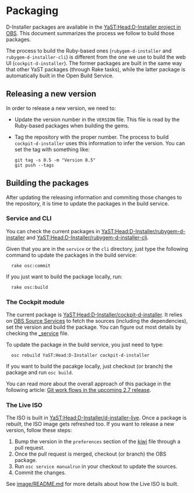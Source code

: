 # Packaging

D-Installer packages are available in the [YaST:Head:D-Installer project in
OBS](https://build.opensuse.org/project/show/YaST:Head:D-Installer). This document summarizes the
process we follow to build those packages.

The process to build the Ruby-based ones (`rubygem-d-installer` and `rubygem-d-installer-cli`) is
different from the one we use to build the web UI (`cockpit-d-installer`). The former packages are
built in the same way that other YaST packages (through Rake tasks), while the latter package is
automatically built in the Open Build Service.

## Releasing a new version

In order to release a new version, we need to:

* Update the version number in the `VERSION` file. This file is read by the Ruby-based packages
  when building the gems.
* Tag the repository with the proper number. The process to build `cockpit-d-installer` uses this
  information to infer the version. You can set the tag with something like:

      git tag -s 0.5 -m "Version 0.5"
      git push --tags

## Building the packages

After updating the releasing information and commiting those changes to the repository, it is time
to update the packages in the build service.

### Service and CLI

You can check the current packages in
[YaST:Head:D-Installer/rubygem-d-installer](https://build.opensuse.org/package/show/YaST:Head:D-Installer/rubygem-d-installer)
and
[YaST:Head:D-Installer/rubygem-d-installer-cli](https://build.opensuse.org/package/show/YaST:Head:D-Installer/rubygem-d-installer-cli).

Given that you are in the `service` or the `cli` directory, just type the following command to
update the packages in the build service:

      rake osc:commit

If you just want to build the package locally, run:

      rake osc:build

### The Cockpit module

The current package is
[YaST:Head:D-Installer/cockpit-d-installer](https://build.opensuse.org/package/show/YaST:Head:D-Installer/cockpit-d-installer).
It relies on [OBS Source
Services](https://openbuildservice.org/help/manuals/obs-user-guide/cha.obs.source_service.html) to
fetch the sources (including the dependencies), set the version and build the package. You can
figure out most details by checking the [_service](_./web/package/_service) file.

To update the package in the build service, you just need to type:

      osc rebuild YaST:Head:D-Installer cockpit-d-installer

If you want to build the pacakge locally, just checkout (or branch) the package and run `osc build`.

You can read more about the overall approach of this package in the following article: [Git work
flows in the upcoming 2.7 release](https://openbuildservice.org/2016/04/08/new_git_in_27/).

### The Live ISO

The ISO is built in
[YaST:Head:D-Installer/d-installer-live](https://build.opensuse.org/package/show/YaST:Head:D-Installer/d-installer-live).
Once a package is rebuilt, the ISO image gets refreshed too. If you want to release
a new version, follow these steps:

1. Bump the version in the `preferences` section of the [kiwi](./image/d-installer-live.kiwi) file
   through a pull request.
2. Once the pull request is merged, checkout (or branch) the OBS package.
3. Run `osc service manualrun` in your checkout to update the sources.
4. Commit the changes.

See [image/README.md](./image/README.md) for more details about how the Live ISO is built.
